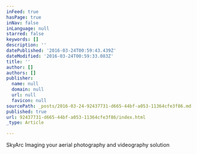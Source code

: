 ```yaml
---
inFeed: true
hasPage: true
inNav: false
inLanguage: null
starred: false
keywords: []
description: ''
datePublished: '2016-03-24T00:59:43.439Z'
dateModified: '2016-03-24T00:59:33.083Z'
title: ''
author: []
authors: []
publisher:
  name: null
  domain: null
  url: null
  favicon: null
sourcePath: _posts/2016-03-24-92437731-d665-44bf-a053-11364cfe3f86.md
published: true
url: 92437731-d665-44bf-a053-11364cfe3f86/index.html
_type: Article

---
```

SkyArc Imaging your aerial photography and videography solution